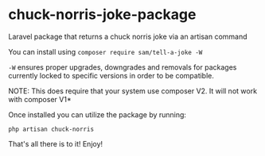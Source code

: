 # chuck-norris-joke-package
Laravel package that returns a chuck norris joke via an artisan command

You can install using `composer require sam/tell-a-joke -W`

`-W` ensures proper upgrades, downgrades and removals for packages currently locked to specific versions in order to be compatible.

NOTE: This does require that your system use composer V2. It will not work with composer V1*

Once installed you can utilize the package by running:

`php artisan chuck-norris`

That's all there is to it! Enjoy!
